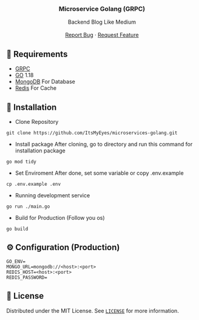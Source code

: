 <br />
<p align="center">

  <h3 align="center">Microservice Golang (GRPC)</h3>

  <p align="center">
    Backend Blog Like Medium
    <br />
    <br />
    <a href="https://github.com/ItsMyEyes/microservices-golang/issues">Report Bug</a>
    ·
    <a href="https://github.com/ItsMyEyes/microservices-golang/issues">Request Feature</a>
  </p>
</p>

## 📎 Requirements
* [GRPC](https://grpc.io/docs/languages/go/quickstart/)
* [GO](https://go.dev/) 1.18
* [MongoDB](https://www.mongodb.com) For Database
* [Redis](https://redis.io/) For Cache


## 🚀 Installation
- Clone Repository
```
git clone https://github.com/ItsMyEyes/microservices-golang.git
```
- Install package
After cloning, go to directory and run this command for installation package
```
go mod tidy
```
- Set Enviroment
After done, set some variable or copy .env.example
```
cp .env.example .env
```
- Running development service
```
go run ./main.go
```

- Build for Production (Follow you os)
```
go build 
```

## ⚙️ Configuration (Production)
```
GO_ENV=
MONGO_URL=mongodb://<host>:<port>
REDIS_HOST=<host>:<port>
REDIS_PASSWORD=
```


## 🔐 License
Distributed under the MIT License. See [`LICENSE`](https://github.com/ItsMyEyes/microservices-golang/blob/master/LICENSE) for more information.